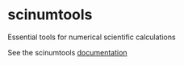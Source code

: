 # scinumtools

Essential tools for numerical scientific calculations

See the scinumtools [documentation]()
